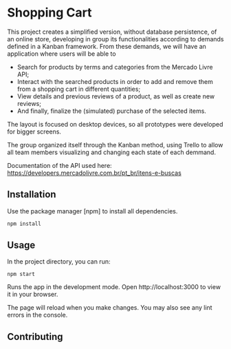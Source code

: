 # Shopping Cart

This project creates a simplified version, without database persistence, of an online store, developing in group its functionalities according to demands defined in a Kanban framework. From these demands, we will have an application where users will be able to

- Search for products by terms and categories from the Mercado Livre API;
- Interact with the searched products in order to add and remove them from a shopping cart in different quantities;
- View details and previous reviews of a product, as well as create new reviews;
- And finally, finalize the (simulated) purchase of the selected items.

The layout is focused on desktop devices, so all prototypes were developed for bigger screens.

The group organized itself through the Kanban method, using Trello to allow all team members visualizing and changing each state of each demmand. 

Documentation of the API used here: https://developers.mercadolivre.com.br/pt_br/itens-e-buscas

## Installation

Use the package manager [npm] to install all dependencies.

```bash
npm install
```

## Usage

In the project directory, you can run:

```
npm start
```
Runs the app in the development mode.
Open http://localhost:3000 to view it in your browser.

The page will reload when you make changes.
You may also see any lint errors in the console.

## Contributing
